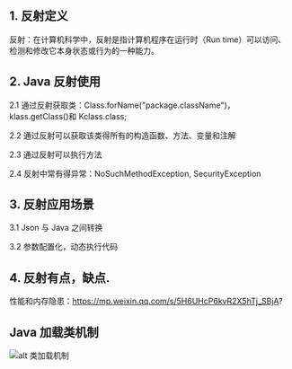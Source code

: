 ## 1. 反射定义
反射：在计算机科学中，反射是指计算机程序在运行时（Run time）可以访问、检测和修改它本身状态或行为的一种能力。
## 2. Java 反射使用
2.1 通过反射获取类：Class.forName("package.className")，klass.getClass()和 Kclass.class;

2.2 通过反射可以获取该类得所有的构造函数、方法、变量和注解

2.3 通过反射可以执行方法

2.4 反射中常有得异常：NoSuchMethodException, SecurityException

## 3. 反射应用场景
3.1 Json 与 Java 之间转换

3.2 参数配置化，动态执行代码

## 4. 反射有点，缺点.
性能和内存隐患：https://mp.weixin.qq.com/s/5H6UHcP6kvR2X5hTj_SBjA?

## Java 加载类机制
![alt 类加载机制](https://pic4.zhimg.com/80/v2-4face8109e0d52ef5894c41c69e4ec6b_hd.jpg)
